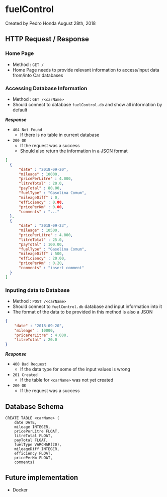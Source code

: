 # fuelControl
Created by Pedro Honda
August 28th, 2018

## HTTP Request / Response

### Home Page

- Method : `GET /`
- Home Page needs to provide relevant information to access/input data from/into Car databases

### Accessing Database Information

- Method : `GET /<carName>`
- Should connect to database `fuelControl.db` and show all information by default

_**Response**_

- `404 Not Found`
  - If there is no <carName> table in current database
- `200 OK`
  - If the request was a success
  - Should also return the information in a JSON format
```json
[
  {
      "date" : "2018-09-20",
      "mileage" : 10000,
      "pricePerLitre" : 4.000,
      "litreTotal" : 20.0,
      "payTotal" : 80.00,
      "fuelType" : "Gasolina Comum",
      "mileageDiff" : 0,
      "efficiency" : 0.00,
      "pricePerKm" : 0.00,
      "comments" : "..."
  },
  {
      "date" : "2018-09-23",
      "mileage" : 10500,
      "pricePerLitre" : 4.000,
      "litreTotal" : 25.0,
      "payTotal" : 100.00,
      "fuelType" : "Gasolina Comum",
      "mileageDiff" : 500,
      "efficiency" : 20.00,
      "pricePerKm" : 0.20,
      "comments" : "insert comment"
  }
]
```

### Inputing data to Database

- Method : `POST /<carName>`
- Should connect to `fuelControl.db` database and input information into it
- The format of the data to be provided in this method is also a JSON
```json
{
    "date" : "2018-09-20",
    "mileage" : 10000,
    "pricePerLitre" : 4.000,
    "litreTotal" : 20.0
}
```

_**Response**_

- `400 Bad Request`
  - If the data type for some of the input values is wrong
- `201 Created`
  - If the table for `<carName>` was not yet created
- `200 OK`
  - If the request was a success

## Database Schema
```
CREATE TABLE <carName> (
    date DATE,           
    mileage INTEGER,     
    pricePerLitre FLOAT,  
    litreTotal FLOAT,  
    payTotal FLOAT,       
    fuelType VARCHAR(20),
    mileageDiff INTEGER, 
    efficiency FLOAT,     
    pricePerKm FLOAT,     
    comments)            
```

## Future implementation
- Docker